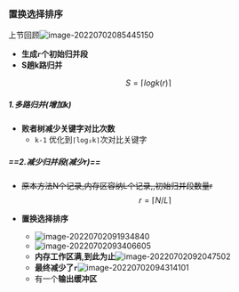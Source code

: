 ### 置换选择排序

上节回顾![image-20220702085445150](https://cdn.jsdelivr.net/gh/DZX-hhh/Pictures/images/image-20220702085445150.png)

- **生成`r`个初始归并段**
- **S趟k路归并**

$$
S=⌈logk (r)⌉
$$

##### 1.多路归并(增加k)

- **败者树减少关键字对比次数**
  - `k-1` 优化到`⌈log₂k⌉`次对比关键字

##### ==2.减少归并段(减少r)==

- ~~原本方法N个记录,内存区容纳L个记录,,初始归并段数量r~~
  $$
  r=⌈N/L⌉
  $$

- **置换选择排序**

  - ![image-20220702091934840](https://cdn.jsdelivr.net/gh/DZX-hhh/Pictures/images/image-20220702091934840.png)
  - ![image-20220702093406605](https://cdn.jsdelivr.net/gh/DZX-hhh/Pictures/images/image-20220702093406605.png)
  - **内存工作区满,到此为止**![image-20220702092047502](https://cdn.jsdelivr.net/gh/DZX-hhh/Pictures/images/image-20220702092047502.png)
  - **最终减少了`r`**![image-20220702094314101](https://cdn.jsdelivr.net/gh/DZX-hhh/Pictures/images/image-20220702094314101.png)
  - 有一个**输出缓冲区**